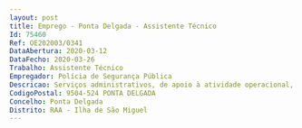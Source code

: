 ```yaml
--- 
layout: post
title: Emprego - Ponta Delgada - Assistente Técnico
Id: 75460
Ref: OE202003/0341
DataAbertura: 2020-03-12
DataFecho: 2020-03-26
Trabalho: Assistente Técnico
Empregador: Polícia de Segurança Pública
Descricao: Serviços administrativos, de apoio à atividade operacional, no âmbito das competências do Núcleo de Apoio Geral, em especial na gestão e registo de correspondência.
CodigoPostal: 9504-524 PONTA DELGADA
Concelho: Ponta Delgada
Distrito: RAA - Ilha de São Miguel
--- 
```

